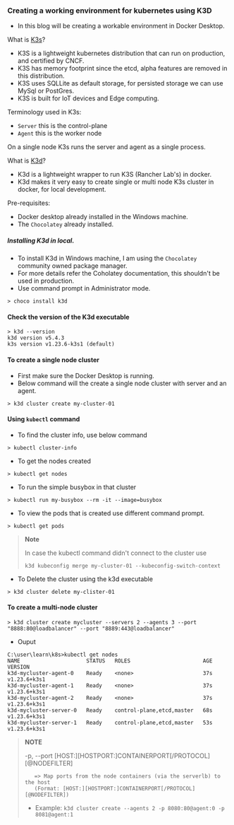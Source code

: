 ### Creating a working environment for kubernetes using K3D

- In this blog will be creating a workable environment in Docker Desktop.

What is [K3s](https://k3s.io)?
  - K3S is a lightweight kubernetes distribution that can run on production, and certified by CNCF.
  - K3S has memory footprint since the etcd, alpha features are removed in this distribution.
  - K3S uses SQLLite as default storage, for persisted storage we can use MySql or PostGres.
  - K3S is built for IoT devices and Edge computing.

Terminology used in K3s:
  - `Server` this is the control-plane
  - `Agent` this is the worker node

On a single node K3s runs the server and agent as a single process.

What is [K3d](https://k3d.io)?
 - K3d is a lightweight wrapper to run K3S (Rancher Lab's) in docker.
 - K3d makes it very easy to create single or multi node K3s cluster in docker, for local development.

Pre-requisites:
 - Docker desktop already installed in the Windows machine.
 - The `Chocolatey` already installed.

##### Installing K3d in local.
  - To install K3d in Windows machine, I am using the `Chocolatey` community owned package manager.
  - For more details refer the Coholatey documentation, this shouldn't be used in production.
  - Use command prompt in Administrator mode.
  
```
> choco install k3d
```
 
#### Check the version of the K3d executable

```
> k3d --version
k3d version v5.4.3
k3s version v1.23.6-k3s1 (default)
```

#### To create a single node cluster

 - First make sure the Docker Desktop is running.
 - Below command will the create a single node cluster with server and an agent.
 
```
> k3d cluster create my-cluster-01
```

#### Using `kubectl` command

- To find the cluster info, use below command

```
> kubectl cluster-info
```

- To get the nodes created

```
> kubectl get nodes
```

- To run the simple busybox in that cluster

```
> kubectl run my-busybox --rm -it --image=busybox
```

- To view the pods that is created use different command prompt.

```
> kubectl get pods
```

>  **Note**
>  
> In case the kubectl command didn't connect to the cluster use 
> 
> `k3d kubeconfig merge my-cluster-01 --kubeconfig-switch-context`


- To Delete the cluster using the k3d executable

```
> k3d cluster delete my-clister-01
```

#### To create a multi-node cluster

```
> k3d cluster create mycluster --servers 2 --agents 3 --port "8888:80@loadbalancer" --port "8889:443@loadbalancer"
```

- Ouput 

```
C:\user\learn\k8s>kubectl get nodes
NAME                     STATUS   ROLES                       AGE   VERSION
k3d-mycluster-agent-0    Ready    <none>                      37s   v1.23.6+k3s1
k3d-mycluster-agent-1    Ready    <none>                      37s   v1.23.6+k3s1
k3d-mycluster-agent-2    Ready    <none>                      37s   v1.23.6+k3s1
k3d-mycluster-server-0   Ready    control-plane,etcd,master   68s   v1.23.6+k3s1
k3d-mycluster-server-1   Ready    control-plane,etcd,master   53s   v1.23.6+k3s1
```

> **NOTE**
> 
> -p, --port [HOST:][HOSTPORT:]CONTAINERPORT[/PROTOCOL][@NODEFILTER]
> 
>        => Map ports from the node containers (via the serverlb) to the host 
>        (Format: [HOST:][HOSTPORT:]CONTAINERPORT[/PROTOCOL][@NODEFILTER])
>
> - Example: `k3d cluster create --agents 2 -p 8080:80@agent:0 -p 8081@agent:1`

